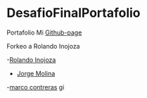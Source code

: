 # DesafioFinalPortafolio
Portafolio
  Mi [Github-page](https://facbgnto.github.io/Portafolio/)


Forkeo a Rolando Inojoza

-[Rolando Inojoza](https://github.com/Rolox87/DesafioFinalPortafolio/pull/2/commits/62a718f8c6a500a10990ed0604fd20d39152ebd0)

- [Jorge Molina](https://github.com/Jorgemagus/Jorgemagus.github.io/pull/2/commits/c0bc62b212c1dd3710da6a60206e2625fa709d8b)

-[marco contreras](https://github.com/EniDev911/EniDev911.github.io/pull/1/commits/45f2bc57f61f81dc60e91ec43edcc344dca70f4c)
gi
